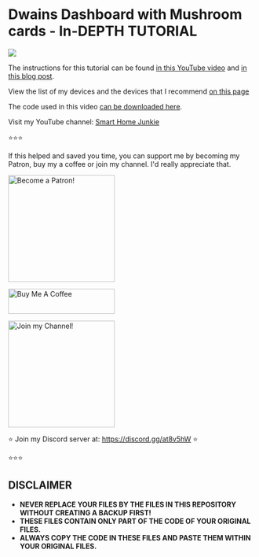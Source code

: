 # Dwains Dashboard with Mushroom cards - In-DEPTH TUTORIAL

<a href="https://youtu.be/6hemFbrJuk8" target="_blank"><img src="https://github.com/smarthomejunkie/Home-Assistant-Tutorials/raw/master/Dwains-Dashboard-In-Depth/Dwains-Dashboard-In-Depth-Tutorial-thumbnail.png?raw=true"></a>

The instructions for this tutorial can be found [in this YouTube video](https://youtu.be/6hemFbrJuk8) and [in this blog post](https://www.smarthomejunkie.net/dwains-dashboard-with-mushroom-cards/).

View the list of my devices and the devices that I recommend [on this page](https://github.com/smarthomejunkie/MyDevices/)

The code used in this video [can be downloaded here](https://ko-fi.com/s/fa48f52c50).

Visit my YouTube channel: [Smart Home Junkie](https://www.youtube.com/c/SmartHomeJunkie)

⭐⭐⭐

If this helped and saved you time, you can support me by becoming my Patron, buy my a coffee or join my channel. I'd really appreciate that.

<a href="https://www.patreon.com/bePatron?u=50155158" target="_blank"><img src="https://github.com/smarthomejunkie/Home-Assistant-Tutorials/blob/master/become-a-patron.png?raw=true" width="217" alt="Become a Patron!"></a>

<a href="https://www.buymeacoffee.com/smarthomejunkie" target="_blank"><img src="https://cdn.buymeacoffee.com/buttons/default-blue.png" alt="Buy Me A Coffee" height="51" width="217" ></a>

<a href="https://www.youtube.com/c/smarthomejunkie/join" target="_blank"><img src="https://github.com/smarthomejunkie/Home-Assistant-Tutorials/blob/master/Join-Logo.png?raw=true" width="217" alt="Join my Channel!"></a>

⭐ Join my Discord server at: https://discord.gg/at8v5hW ⭐

⭐⭐⭐

## DISCLAIMER
* **NEVER REPLACE YOUR FILES BY THE FILES IN THIS REPOSITORY WITHOUT CREATING A BACKUP FIRST!**
* **THESE FILES CONTAIN ONLY PART OF THE CODE OF YOUR ORIGINAL FILES.**
* **ALWAYS COPY THE CODE IN THESE FILES AND PASTE THEM WITHIN YOUR ORIGINAL FILES.**
